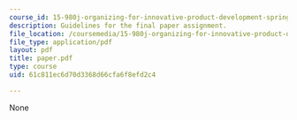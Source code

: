 ```yaml
---
course_id: 15-980j-organizing-for-innovative-product-development-spring-2007
description: Guidelines for the final paper assignment.
file_location: /coursemedia/15-980j-organizing-for-innovative-product-development-spring-2007/61c811ec6d70d3368d66cfa6f8efd2c4_paper.pdf
file_type: application/pdf
layout: pdf
title: paper.pdf
type: course
uid: 61c811ec6d70d3368d66cfa6f8efd2c4

---
```

None